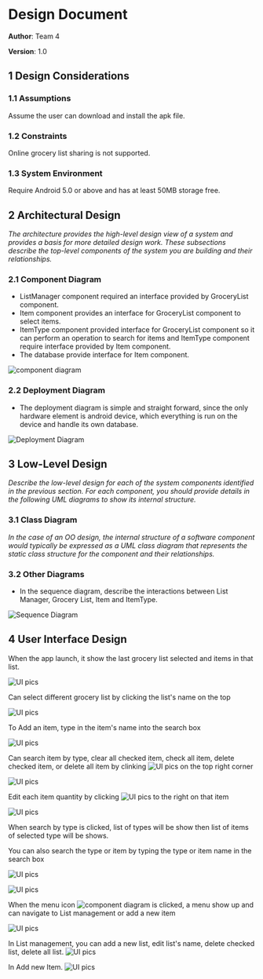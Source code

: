 # Design Document

**Author**: Team 4

**Version**: 1.0

## 1 Design Considerations

### 1.1 Assumptions

Assume the user can download and install the apk file.

### 1.2 Constraints

Online grocery list sharing is not supported.

### 1.3 System Environment

Require Android 5.0 or above and has at least 50MB storage free.

## 2 Architectural Design

*The architecture provides the high-level design view of a system and provides a basis for more detailed design work. These subsections describe the top-level components of the system you are building and their relationships.*

### 2.1 Component Diagram

- ListManager component required an interface provided by GroceryList component.
- Item component provides an interface for GroceryList component to select items.
- ItemType component provided interface for GroceryList component so it can perform an operation to search for items and ItemType component require interface provided by Item component.
- The database provide interface for Item component.

![component diagram](Component_diagram/cd1.png)

### 2.2 Deployment Diagram

- The deployment diagram is simple and straight forward, since the only hardware element is android device, which everything is run on the device and handle its own database. 

![Deployment Diagram](design_diagram/DEP_diagram.jpeg)


## 3 Low-Level Design

*Describe the low-level design for each of the system components identified in the previous section. For each component, you should provide details in the following UML diagrams to show its internal structure.*

### 3.1 Class Diagram

*In the case of an OO design, the internal structure of a software component would typically be expressed as a UML class diagram that represents the static class structure for the component and their relationships.*

### 3.2 Other Diagrams

- In the sequence diagram, describe the interactions between List Manager, Grocery List, Item and ItemType. 

![Sequence Diagram](design_diagram/SEQ_diagram.jpeg)

## 4 User Interface Design

When the app launch, it show the last grocery list selected and items in that list.

![UI pics](UI_design-pics/6-Screen1.png)

Can select different grocery list by clicking the list's name on the top

![UI pics](UI_design-pics/1-Screen1.png)

To Add an item, type in the item's name into the search box

![UI pics](UI_design-pics/3-Screen10.png)

Can search item by type, clear all checked item, check all item, delete checked item, or delete all item by clinking ![UI pics](UI_design-pics/action_icon.png) on the top right corner

![UI pics](UI_design-pics/10-Screen3.png)

Edit each item quantity by clicking ![UI pics](UI_design-pics/menu_action_icon.png) to the right on that item

![UI pics](UI_design-pics/7-Screen8.png)

When search by type is clicked, list of types will be show then list of items of selected type will be shows.

You can also search the type or item by typing the type or item name in the search box

![UI pics](UI_design-pics/2-Screen6.png)

![UI pics](UI_design-pics/5-Screen7.png)

When the menu icon ![component diagram](UI_design-pics/menu_icon.png) is clicked, a menu show up and can navigate to List management or add a new item

![UI pics](UI_design-pics/9-Screen1.png)

In List management, you can add a new list, edit list's name, delete checked list, delete all list.
![UI pics](UI_design-pics/8-Screen4.png)

In Add new Item.
![UI pics](UI_design-pics/3-Screen9.png)
